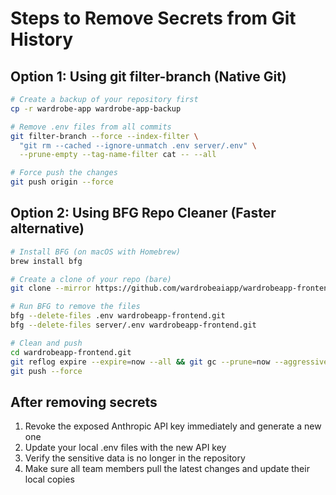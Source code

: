# Steps to Remove Secrets from Git History

## Option 1: Using git filter-branch (Native Git)

```bash
# Create a backup of your repository first
cp -r wardrobe-app wardrobe-app-backup

# Remove .env files from all commits
git filter-branch --force --index-filter \
  "git rm --cached --ignore-unmatch .env server/.env" \
  --prune-empty --tag-name-filter cat -- --all

# Force push the changes
git push origin --force
```

## Option 2: Using BFG Repo Cleaner (Faster alternative)

```bash
# Install BFG (on macOS with Homebrew)
brew install bfg

# Create a clone of your repo (bare)
git clone --mirror https://github.com/wardrobeaiapp/wardrobeapp-frontend.git

# Run BFG to remove the files
bfg --delete-files .env wardrobeapp-frontend.git
bfg --delete-files server/.env wardrobeapp-frontend.git

# Clean and push
cd wardrobeapp-frontend.git
git reflog expire --expire=now --all && git gc --prune=now --aggressive
git push --force
```

## After removing secrets

1. Revoke the exposed Anthropic API key immediately and generate a new one
2. Update your local .env files with the new API key
3. Verify the sensitive data is no longer in the repository
4. Make sure all team members pull the latest changes and update their local copies
